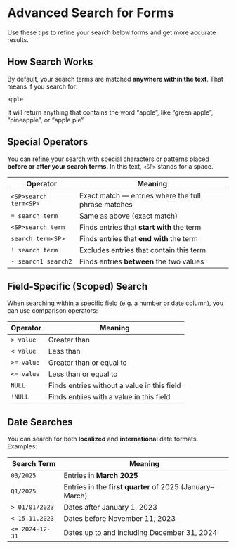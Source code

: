 <!--
# zzform
# help: advanced search tips
#
# Part of »Zugzwang Project«
# https://www.zugzwang.org/modules/zzform
#
# @author Gustaf Mossakowski <gustaf@koenige.org>
# @copyright Copyright © 2025 Gustaf Mossakowski
# @license http://opensource.org/licenses/lgpl-3.0.html LGPL-3.0
#
-->

# Advanced Search for Forms

Use these tips to refine your search below forms and get more accurate
results.

## How Search Works

By default, your search terms are matched **anywhere within the text**.
That means if you search for:

    apple

It will return anything that contains the word “apple”, like “green
apple”, “pineapple”, or “apple pie“.

## Special Operators

You can refine your search with special characters or patterns placed
**before or after your search terms**. In this text, `<SP>` stands for
a space.

Operator              | Meaning
--------------------- | ------------------------------------------------
`<SP>search term<SP>` | Exact match — entries where the full phrase matches
`= search term`       | Same as above (exact match)
`<SP>search term`     | Finds entries that **start with** the term
`search term<SP>`     | Finds entries that **end with** the term
`! search term `      | Excludes entries that contain this term
`- search1 search2`   | Finds entries **between** the two values

## Field-Specific (Scoped) Search

When searching within a specific field (e.g. a number or date column),
you can use comparison operators:

Operator         | Meaning
---------------- | -----------------------------------------------------
`> value`        | Greater than
`< value`        | Less than
`>= value`       | Greater than or equal to
`<= value`       | Less than or equal to
`NULL`           | Finds entries without a value in this field
`!NULL`          | Finds entries with a value in this field

## Date Searches

You can search for both **localized** and **international** date
formats. Examples:

Search Term      | Meaning
---------------- | -----------------------------------------------------
`03/2025`        | Entries in **March 2025**
`Q1/2025`        | Entries in the **first quarter** of 2025 (January–March)
`> 01/01/2023`   | Dates after January 1, 2023
`< 15.11.2023`   | Dates before November 11, 2023
`<= 2024-12-31`  | Dates up to and including December 31, 2024
